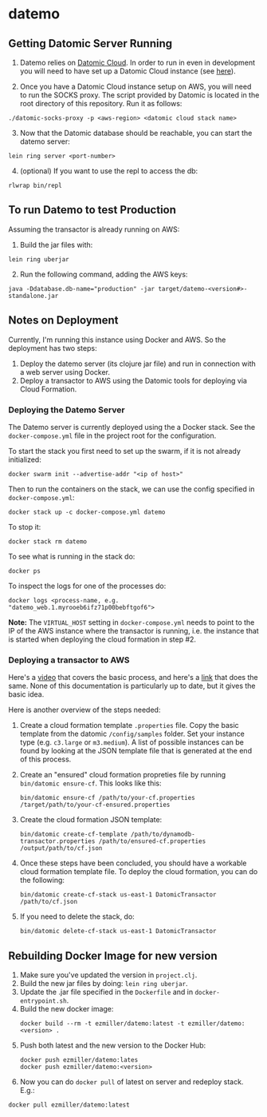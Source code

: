 # datemo

## Getting Datomic Server Running

1. Datemo relies on [Datomic Cloud](https://docs.datomic.com/cloud/index.html). In order to run in
even in development you will need to have set up a Datomic Cloud instance (see [here](https://docs.datomic.com/cloud/setting-up.html)).

2. Once you have a Datomic Cloud instance setup on AWS, you will need to run the SOCKS proxy. The script provided by
Datomic is located in the root directory of this repository. Run it as follows:
```
./datomic-socks-proxy -p <aws-region> <datomic cloud stack name>
```

3. Now that the Datomic database should be reachable, you can start the datemo server:

```
lein ring server <port-number>
```

4. (optional) If you want to use the repl to access the db:
```
rlwrap bin/repl
```

## To run Datemo to test Production

Assuming the transactor is already running on AWS:

1) Build the jar files with:
```
lein ring uberjar
```

2) Run the following command, adding the AWS keys:
```
java -Ddatabase.db-name="production" -jar target/datemo-<version#>-standalone.jar
```

## Notes on Deployment

Currently, I'm running this instance using Docker and AWS. So the deployment has two steps:
1. Deploy the datemo server (its clojure jar file) and run in connection with a web server
using Docker.
2. Deploy a transactor to AWS using the Datomic tools for deploying via Cloud Formation.

### Deploying the Datemo Server

The Datemo server is currently deployed using the a Docker stack. See the `docker-compose.yml` file
in the project root for the configuration. 

To start the stack you first need to set up the swarm, if it is not already initialized:

```
docker swarm init --advertise-addr "<ip of host>"
```

Then to run the containers on the stack, we can use the config specified in `docker-compose.yml`:

```
docker stack up -c docker-compose.yml datemo
```

To stop it:

```
docker stack rm datemo
```

To see what is running in the stack do:

```
docker ps
```

To inspect the logs for one of the processes do:

```
docker logs <process-name, e.g. "datemo_web.1.myrooeb6ifz71p00bebftgof6">
```

**Note:** The `VIRTUAL_HOST` setting in `docker-compose.yml` needs to point to the IP of the
AWS instance where the transactor is running, i.e. the instance that is started when deploying
the cloud formation in step #2.

### Deploying a transactor to AWS

Here's a [video](https://www.youtube.com/watch?v=wG5grJP3jKY) that covers the basic process, and here's a [link](http://docs.datomic.com/aws.html) that does the same. None of this documentation is particularly up to date, but it gives the basic idea.

Here is another overview of the steps needed:

1. Create a cloud formation template `.properties` file. Copy the basic template from the
datomic `/config/samples` folder. Set your instance type (e.g. `c3.large` or `m3.medium`).
A list of possible instances can be found by looking at the JSON template file that is generated
at the end of this process.

2. Create an "ensured" cloud formation propreties file by running `bin/datomic ensure-cf`. This
looks like this:
    ```
    bin/datomic ensure-cf /path/to/your-cf.properties /target/path/to/your-cf-ensured.properties
    ```

3. Create the cloud formation JSON template:
    ```
    bin/datomic create-cf-template /path/to/dynamodb-transactor.properties /path/to/ensured-cf.properties /output/path/to/cf.json
    ```

4. Once these steps have been concluded, you should have a workable cloud formation template file.
To deploy the cloud formation, you can do the following:

    ```
    bin/datomic create-cf-stack us-east-1 DatomicTransactor /path/to/cf.json
    ```

5. If you need to delete the stack, do:

    ```
    bin/datomic delete-cf-stack us-east-1 DatomicTransactor
    ```

## Rebuilding Docker Image for new version

1. Make sure you've updated the version in `project.clj`.
2. Build the new jar files by doing: `lein ring uberjar`.
3. Update the .jar file specified in the `Dockerfile` and in `docker-entrypoint.sh`.
4. Build the new docker image:
    ```
    docker build --rm -t ezmiller/datemo:latest -t ezmiller/datemo:<version> .
    ```
5. Push both latest and the new version to the Docker Hub:
    ```
    docker push ezmiller/datemo:lates
    docker push ezmiller/datemo:<version>
    ```
6. Now you can do `docker pull` of latest on server and redeploy stack. E.g.:
```
docker pull ezmiller/datemo:latest
```


